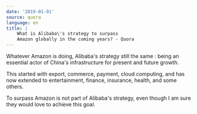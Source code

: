 ```yaml
---
date: '2019-01-01'
source: quora
language: en
title: |
    What is Alibaba\'s strategy to surpass
    Amazon globally in the coming years? - Quora
---
```


Whatever Amazon is doing, Alibaba's strategy still the same : being an
essential actor of China's infrastructure for present and future growth.

This started with export, commerce, payment, cloud computing, and has
now extended to entertainment, finance, insurance, health, and some
others.

To surpass Amazon is not part of Alibaba's strategy, even though I am
sure they would love to achieve this goal.
